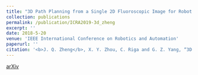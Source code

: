 ```yaml
---
title: "3D Path Planning from a Single 2D Fluoroscopic Image for Robot Assisted Fenestrated Endovascular Aortic Repair"
collection: publications
permalink: /publication/ICRA2019-3d_zheng
excerpt: ''
date: 2018-5-20
venue: 'IEEE International Conference on Robotics and Automation'
paperurl: ''
citation: '<b>J. Q. Zheng</b>, X. Y. Zhou, C. Riga and G. Z. Yang, “3D Path Planning from a Single 2D Fluoroscopic Image for Robot Assisted Fenestrated Endovascular Aortic Repair”, arXiv preprint arXiv:1809.05955, 2018.'
---
```

[arXiv](https://arxiv.org/pdf/1809.05955.pdf)
